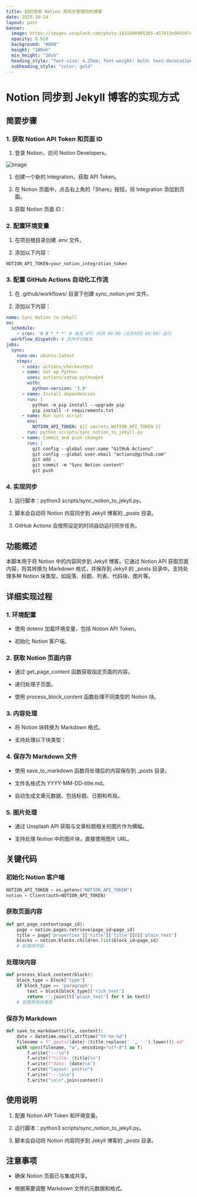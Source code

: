 ```yaml
---
title: 如何使用 Notion 来同步管理你的博客
date: 2025-10-14
layout: post
banner:
  image: https://images.unsplash.com/photo-1631098985305-d57413e94950?crop=entropy&cs=tinysrgb&fit=max&fm=jpg&ixid=M3w2OTIwMzJ8MHwxfHJhbmRvbXx8fHx8fHx8fDE3NjA0NTkyMjZ8&ixlib=rb-4.1.0&q=80&w=1080
  opacity: 0.618
  background: "#000"
  height: "100vh"
  min_height: "38vh"
  heading_style: "font-size: 4.25em; font-weight: bold; text-decoration: underline"
  subheading_style: "color: gold"
---
```


# Notion 同步到 Jekyll 博客的实现方式

## 简要步骤

### 1. 获取 Notion API Token 和页面 ID

1. 登录 Notion，访问 Notion Developers。

![image](https://prod-files-secure.s3.us-west-2.amazonaws.com/a7a0cc5a-89b9-4cda-8686-1fba0ca52f40/d19c1afe-dea5-4312-9333-786b0ba83054/image.png?X-Amz-Algorithm=AWS4-HMAC-SHA256&X-Amz-Content-Sha256=UNSIGNED-PAYLOAD&X-Amz-Credential=ASIAZI2LB466SLIGBTJB%2F20251014%2Fus-west-2%2Fs3%2Faws4_request&X-Amz-Date=20251014T162705Z&X-Amz-Expires=3600&X-Amz-Security-Token=IQoJb3JpZ2luX2VjELj%2F%2F%2F%2F%2F%2F%2F%2F%2F%2FwEaCXVzLXdlc3QtMiJHMEUCIBVf4zs%2BQcqv086spy8h15gnZRyLvU9e0fS9b7jMgU9sAiEAnEl6gwKQlFZ2VPqg2tKfDQO65mQLwJuk18n85FXGwBoq%2FwMIYRAAGgw2Mzc0MjMxODM4MDUiDG30WSdYwOxpRpNdoircAwsLeA219khrCBkF1qUD15X0xaPeiFV1%2BehbcV5YL9AsmBlGiQzCfaKmzorxYaZ1sVkYY0Cs%2BQ%2BI3YHlUbb2l66hce%2BjkOl%2FdjP0zoU5EFLoPvniv7evJvF3NMfKXRBqg3%2F5nW4Nc1wVNQCxkjoZKn7LFaGEVqDr77pZH4HVvteq8cE8Ob1eGE2jcgKRkYtBoKI7y8AjyqGETbGMZicfvtBMJhfuULpPDBtG0MCuHSmWx9d5GEPL7u91%2FucTxHehZIAGb3bXi6AdbDP8XAYd2TILdBSgw%2FZ5v0BGPA%2FMY9F1SmQkoyg90YBlcRxoMbukLC8E5zeU6jI4jOkCODVVv%2FjI2ij9vLEsdO3SC1ekp0ZbkLN2XeDe%2FzoEjYattzP5RBNiHDvH7BIJQOz0R9DAa8Ojd%2FxePqdXXaAO5YRgAt1ZrNWfBETce2%2FysRYwySk0SjrFVMR%2Fek6l5HfeYza2WEdeTZ7hKw%2BJuupyoagUvgx0ZAQ3%2F48HGja8QjBzOjB4zl34xC%2FePdO6aNtG6LNAlbRcwpE4H0B9LxXdeSc6U8pcec3I46TWjB5%2BtUsipwD0G13xjlVZOUgsJHirwYUYKpv75ehhgLpFt8It8%2By%2Fb%2F58reUqgy51c9O749VYMJzuuccGOqUBY0c4yh2l%2Fe6UCDwfoZFcJNlJjuuVYkUCuKsLMRNkWcP5EjxZUdGKB7XYCQG6fEECV6NXvlXQyEbQJusGxiRf1ECH%2FOIkNGEVZPD2zTzegOSbOLfoqyDbNBE6vFopdO%2BMb9dsc91dlFBINPnMcfrQE1DRbDkh%2B4XZbDcRvkpD9IfI0%2BbbBM61I8DTyFc5reEfQPMOP0vXV%2FeRQLgiMirIULZHjReF&X-Amz-Signature=4ed16d698860e0ee6c38a2405dbf4ea9e33a27b08547b7e1a2f1aa8010b0c151&X-Amz-SignedHeaders=host&x-amz-checksum-mode=ENABLED&x-id=GetObject)

1. 创建一个新的 Integration，获取 API Token。

1. 在 Notion 页面中，点击右上角的「Share」按钮，将 Integration 添加到页面。

1. 获取 Notion 页面 ID：


### 2. 配置环境变量

1. 在项目根目录创建 .env 文件。

1. 添加以下内容：

```javascript
NOTION_API_TOKEN=your_notion_integration_token
```

### 3. 配置 GitHub Actions 自动化工作流

1. 在 .github/workflows/ 目录下创建 sync_notion.yml 文件。

1. 添加以下内容：

```yaml
name: Sync Notion to Jekyll
on:
  schedule:
    - cron: '0 0 * * *' # 每天 UTC 时间 00:00（北京时间 08:00）运行
  workflow_dispatch: # 支持手动触发
jobs:
  sync:
    runs-on: ubuntu-latest
    steps:
      - uses: actions/checkout@v3
      - name: Set up Python
        uses: actions/setup-python@v4
        with:
          python-version: '3.9'
      - name: Install dependencies
        run: |
          python -m pip install --upgrade pip
          pip install -r requirements.txt
      - name: Run sync script
        env:
          NOTION_API_TOKEN: ${{ secrets.NOTION_API_TOKEN }}
        run: python scripts/sync_notion_to_jekyll.py
      - name: Commit and push changes
        run: |
          git config --global user.name "GitHub Actions"
          git config --global user.email "actions@github.com"
          git add .
          git commit -m "Sync Notion content"
          git push
```

### 4. 实现同步

1. 运行脚本：python3 scripts/sync_notion_to_jekyll.py。

1. 脚本会自动将 Notion 内容同步到 Jekyll 博客的 _posts 目录。

1. GitHub Actions 会按照设定的时间自动运行同步任务。

## 功能概述

本脚本用于将 Notion 中的内容同步到 Jekyll 博客。它通过 Notion API 获取页面内容，将其转换为 Markdown 格式，并保存到 Jekyll 的 _posts 目录中。支持处理多种 Notion 块类型，如段落、标题、列表、代码块、图片等。

## 详细实现过程

### 1. 环境配置

- 使用 dotenv 加载环境变量，包括 Notion API Token。

- 初始化 Notion 客户端。

### 2. 获取 Notion 页面内容

- 通过 get_page_content 函数获取指定页面的内容。

- 递归处理子页面。

- 使用 process_block_content 函数处理不同类型的 Notion 块。

### 3. 内容处理

- 将 Notion 块转换为 Markdown 格式。

- 支持处理以下块类型：


### 4. 保存为 Markdown 文件

- 使用 save_to_markdown 函数将处理后的内容保存到 _posts 目录。

- 文件名格式为 YYYY-MM-DD-title.md。

- 自动生成文章元数据，包括标题、日期和布局。

### 5. 图片处理

- 通过 Unsplash API 获取与文章标题相关的图片作为横幅。

- 支持处理 Notion 中的图片块，直接使用图片 URL。

## 关键代码

### 初始化 Notion 客户端

```python
NOTION_API_TOKEN = os.getenv("NOTION_API_TOKEN")
notion = Client(auth=NOTION_API_TOKEN)
```

### 获取页面内容

```python
def get_page_content(page_id):
    page = notion.pages.retrieve(page_id=page_id)
    title = page['properties']['title']['title'][0]['plain_text']
    blocks = notion.blocks.children.list(block_id=page_id)
    # 处理块内容
```

### 处理块内容

```python
def process_block_content(block):
    block_type = block['type']
    if block_type == 'paragraph':
        text = block[block_type]['rich_text']
        return ''.join([t['plain_text'] for t in text])
    # 处理其他块类型
```

### 保存为 Markdown

```python
def save_to_markdown(title, content):
    date = datetime.now().strftime("%Y-%m-%d")
    filename = f"_posts/{date}-{title.replace(' ', '-').lower()}.md"
    with open(filename, "w", encoding="utf-8") as f:
        f.write("---\n")
        f.write(f"title: {title}\n")
        f.write(f"date: {date}\n")
        f.write("layout: post\n")
        f.write("---\n\n")
        f.write("\n\n".join(content))
```

## 使用说明

1. 配置 Notion API Token 和环境变量。

1. 运行脚本：python3 scripts/sync_notion_to_jekyll.py。

1. 脚本会自动将 Notion 内容同步到 Jekyll 博客的 _posts 目录。

## 注意事项

- 确保 Notion 页面已与集成共享。

- 根据需要调整 Markdown 文件的元数据和格式。